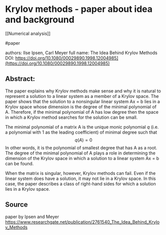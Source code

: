# Krylov methods - paper about idea and background

[[Numerical analysis]]

#paper

authors: Ilse Ipsen, Carl Meyer
full name: The Idea Behind Krylov Methods
DOI: https://doi.org/10.1080/00029890.1998.12004985](https://doi.org/10.1080/00029890.1998.12004985)


## Abstract: 

The paper explains why Krylov methods make sense and why it is natural to represent a solution to a linear system as a member of a Krylov space. The paper shows that the solution to a nonsingular linear system Ax = b lies in a Krylov space whose dimension is the degree of the minimal polynomial of A. Therefore, if the minimal polynomial of A has low degree then the space in which a Krylov method searches for the solution can be small.

The minimal polynomial of a matrix A is the unique monic polynomial $q$ (i.e. a polynomial with 1 as the leading coefficient) of minimal degree such that 
$$q(A) = 0$$
In other words, it is the polynomial of smallest degree that has A as a root. The degree of the minimal polynomial of A plays a role in determining the dimension of the Krylov space in which a solution to a linear system Ax = b can be found.

When the matrix is singular, however, Krylov methods can fail. Even if the linear system does have a solution, it may not lie in a Krylov space. In this case, the paper describes a class of right-hand sides for which a solution lies in a Krylov space.

## Source
paper by Ipsen and Meyer
https://www.researchgate.net/publication/2761540_The_Idea_Behind_Krylov_Methods